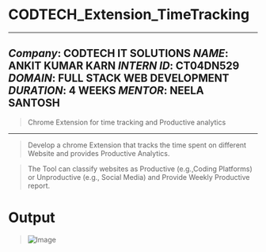 # CODTECH_Extension_TimeTracking
___________________________________________________________
*Company*: CODTECH IT SOLUTIONS
*NAME*: ANKIT KUMAR KARN
*INTERN ID*: CT04DN529
*DOMAIN*: FULL STACK WEB DEVELOPMENT
*DURATION*: 4 WEEKS
*MENTOR*: NEELA SANTOSH
-------------------------------------------------------------
> Chrome Extension for time tracking and Productive analytics
-------------------------------------------------------------
 > Develop a chrome Extension that tracks the time spent on 
 different Website and provides Productive Analytics.

 > The Tool can classify websites as Productive 
 (e.g.,Coding Platforms) or  Unproductive (e.g., Social Media)
        and Provide Weekly Productive report.
# Output
> ![Image](https://github.com/user-attachments/assets/0cb910d2-d6f3-4570-8a8f-4308dfbac4df)
